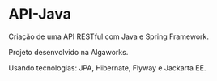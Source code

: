 # API-Java
Criação de uma API RESTful com Java e Spring Framework.

Projeto desenvolvido na Algaworks. 

Usando tecnologias: JPA, Hibernate, Flyway e Jackarta EE.
